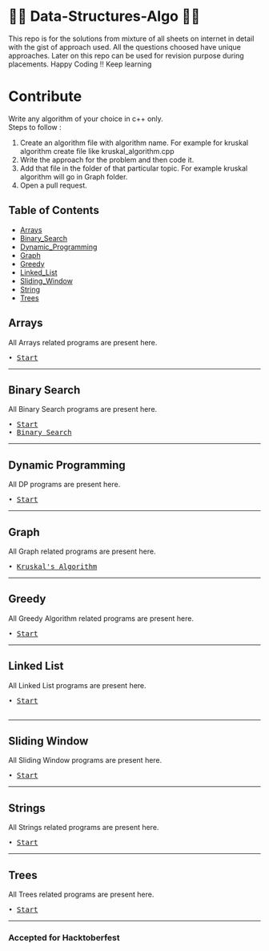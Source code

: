 
# 👨‍💻 Data-Structures-Algo 👨‍💻 

This repo is for the solutions from mixture of all sheets on internet in detail with the gist of approach used.
All the questions choosed have unique approaches.
Later on this repo can be used for revision purpose during placements.
Happy Coding !!
Keep learning 
# Contribute

Write any algorithm of your choice in c++ only.<br>
Steps to follow :
1. Create an algorithm file with algorithm name. For example for kruskal algorithm create file like kruskal_algorithm.cpp
2. Write the approach for the problem and then code it.
3. Add that file in the folder of that particular topic. For example kruskal algorithm  will go in Graph folder.
4. Open a pull request.

## Table of Contents

-   [Arrays](#Arrays)
-   [Binary_Search](#Binary_Search)
-   [Dynamic_Programming](#Dynamic_Programming)
-   [Graph](#Graph)
-   [Greedy](#Greedy)
-   [Linked_List](#Linked_List)
-   [Sliding_Window](#Sliding_Window)
-   [String](#String)
-   [Trees](#Trees)


</details>

## Arrays

All Arrays related programs are present here.

<pre>
• <a href="https://github.com/jiitopticachapter/Data-Structures-Algo/blob/main/Arrays/start.cpp">Start</a>
</pre>

---

## Binary Search

All Binary Search programs are present here.

<pre>
• <a href="https://github.com/jiitopticachapter/Data-Structures-Algo/blob/main/Binary_Search/start.cpp">Start</a>
• <a href="https://github.com/jiitopticachapter/Data-Structures-Algo/blob/main/Binary_Search/binarySearch.cpp">Binary Search</a>
</pre>

---

## Dynamic Programming

All DP programs are present here.

<pre>
• <a href="https://github.com/jiitopticachapter/Data-Structures-Algo/blob/main/Dynamic_Programming/start.cpp">Start</a>
</pre>

---



## Graph

All Graph related programs are present here.

<pre>
• <a href="https://github.com/jiitopticachapter/Data-Structures-Algo/blob/main/Graph/kruskal_algorithm.cpp">Kruskal's Algorithm</a>
</pre>

---

## Greedy

All Greedy Algorithm related programs are present here.

<pre>
• <a href="https://github.com/jiitopticachapter/Data-Structures-Algo/blob/main/Greedy/start.cpp">Start</a>
</pre>

---

## Linked List

All Linked List programs are present here.

<pre>
• <a href="https://github.com/jiitopticachapter/Data-Structures-Algo/blob/main/Linked_List/start.cpp">Start</a>

</pre>

---

## Sliding Window

All Sliding Window programs are present here.

<pre>
• <a href="https://github.com/jiitopticachapter/Data-Structures-Algo/blob/main/Sliding_Window/start.cpp">Start</a>
</pre>

---

## Strings

All Strings related programs are present here.

<pre>
• <a href="https://github.com/jiitopticachapter/Data-Structures-Algo/blob/main/Strings/start.cpp">Start</a>
</pre>

---

## Trees

All Trees related programs are present here.

<pre>
• <a href="https://github.com/jiitopticachapter/Data-Structures-Algo/blob/main/Trees/start.cpp">Start</a>
</pre>

---

### Accepted for Hacktoberfest ###
